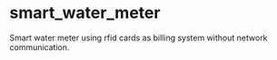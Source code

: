 # smart_water_meter
Smart water meter using rfid cards as billing system without network communication.

